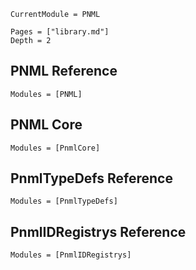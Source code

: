 ```@meta
CurrentModule = PNML
```

```@contents
Pages = ["library.md"]
Depth = 2
```

## PNML Reference
```@autodocs
Modules = [PNML]
```

## PNML Core
```@autodocs
Modules = [PnmlCore]
```

## PnmlTypeDefs Reference
```@autodocs
Modules = [PnmlTypeDefs]
```

## PnmlIDRegistrys Reference
```@autodocs
Modules = [PnmlIDRegistrys]
```
